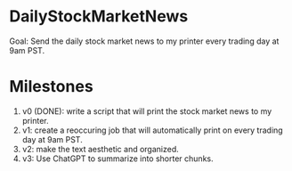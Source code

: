 # DailyStockMarketNews
Goal: Send the daily stock market news to my printer every trading day at 9am PST.

# Milestones
1. v0 (DONE): write a script that will print the stock market news to my printer. 
2. v1: create a reoccuring job that will automatically print on every trading day at 9am PST.
3. v2: make the text aesthetic and organized.
4. v3: Use ChatGPT to summarize into shorter chunks.
